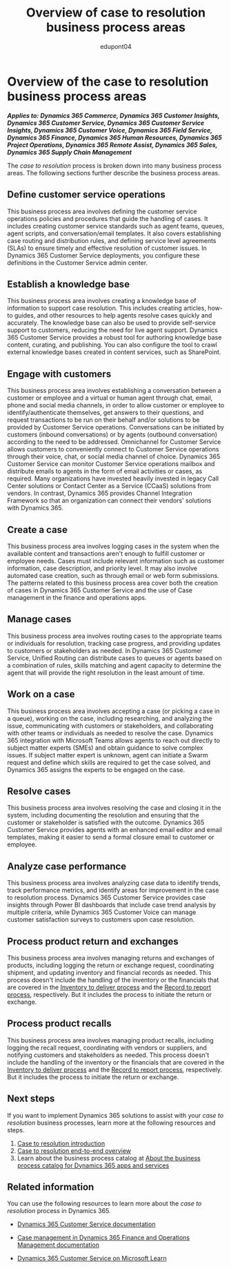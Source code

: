 ﻿---
title: Overview of case to resolution business process areas
description: Get an overview for each of the business process areas in the case to resolution end-to-end business process flow in Dynamics 365 solutions. Learn about their role in case performances.
ms.date: 11/25/2024
ms.topic: conceptual

author: edupont04
ms.author: marcoje

---

# Overview of the case to resolution business process areas

***Applies to: Dynamics 365 Commerce, Dynamics 365 Customer Insights, Dynamics 365 Customer Service, Dynamics 365 Customer Service Insights, Dynamics 365 Customer Voice, Dynamics 365 Field Service, Dynamics 365 Finance, Dynamics 365 Human Resources, Dynamics 365 Project Operations, Dynamics 365 Remote Assist, Dynamics 365 Sales, Dynamics 365 Supply Chain Management***

The *case to resolution* process is broken down into many business process areas. The following sections further describe the business process areas.

## Define customer service operations

This business process area involves defining the customer service operations policies and procedures that guide the handling of cases. It includes creating customer service standards such as agent teams, queues, agent scripts, and conversation/email templates. It also covers establishing case routing and distribution rules, and defining service level agreements (SLAs) to ensure timely and effective resolution of customer issues. In Dynamics 365 Customer Service deployments, you configure these definitions in the Customer Service admin center.

## Establish a knowledge base

This business process area involves creating a knowledge base of information to support case resolution. This includes creating articles, how-to guides, and other resources to help agents resolve cases quickly and accurately. The knowledge base can also be used to provide self-service support to customers, reducing the need for live agent support. Dynamics 365 Customer Service provides a robust tool for authoring knowledge base content, curating, and publishing. You can also configure the tool to crawl external knowledge bases created in content services, such as SharePoint.

## Engage with customers

This business process area involves establishing a conversation between a customer or employee and a virtual or human agent through chat, email, phone and social media channels, in order to allow customer or employee to identify/authenticate themselves, get answers to their questions, and request transactions to be run on their behalf and/or solutions to be provided by Customer Service operations. Conversations can be initiated by customers (inbound conversations) or by agents (outbound conversation) according to the need to be addressed. Omnichannel for Customer Service allows customers to conveniently connect to Customer Service operations through their voice, chat, or social media channel of choice. Dynamics 365 Customer Service can monitor Customer Service operations mailbox and distribute emails to agents in the form of email activities or cases, as required. Many organizations have invested heavily invested in legacy Call Center solutions or Contact Center as a Service (CCaaS) solutions from vendors. In contrast, Dynamics 365 provides Channel Integration Framework so that an organization can connect their vendors' solutions with Dynamics 365.

## Create a case

This business process area involves logging cases in the system when the available content and transactions aren't enough to fulfill customer or employee needs. Cases must include relevant information such as customer information, case description, and priority level. It may also involve automated case creation, such as through email or web form submissions. The patterns related to this business process area cover both the creation of cases in Dynamics 365 Customer Service and the use of Case management in the finance and operations apps.

## Manage cases

This business process area involves routing cases to the appropriate teams or individuals for resolution, tracking case progress, and providing updates to customers or stakeholders as needed. In Dynamics 365 Customer Service, Unified Routing can distribute cases to queues or agents based on a combination of rules, skills matching and agent capacity to determine the agent that will provide the right resolution in the least amount of time.

## Work on a case

This business process area involves accepting a case (or picking a case in a queue), working on the case, including researching, and analyzing the issue, communicating with customers or stakeholders, and collaborating with other teams or individuals as needed to resolve the case. Dynamics 365 integration with Microsoft Teams allows agents to reach out directly to subject matter experts (SMEs) and obtain guidance to solve complex issues. If subject matter expert is unknown, agent can initiate a Swarm request and define which skills are required to get the case solved, and Dynamics 365 assigns the experts to be engaged on the case.

## Resolve cases

This business process area involves resolving the case and closing it in the system, including documenting the resolution and ensuring that the customer or stakeholder is satisfied with the outcome. Dynamics 365 Customer Service provides agents with an enhanced email editor and email templates, making it easier to send a formal closure email to customer or employee.

## Analyze case performance

This business process area involves analyzing case data to identify trends, track performance metrics, and identify areas for improvement in the case to resolution process. Dynamics 365 Customer Service provides case insights through Power BI dashboards that include case trend analysis by multiple criteria, while Dynamics 365 Customer Voice can manage customer satisfaction surveys to customers upon case resolution.

## Process product return and exchanges

This business process area involves managing returns and exchanges of products, including logging the return or exchange request, coordinating shipment, and updating inventory and financial records as needed. This process doesn't include the handling of the inventory or the financials that are covered in the [Inventory to deliver process](inventory-to-deliver-overview.md) and the [Record to report process](record-to-report-overview.md), respectively. But it includes the process to initiate the return or exchange.

## Process product recalls

This business process area involves managing product recalls, including logging the recall request, coordinating with vendors or suppliers, and notifying customers and stakeholders as needed. This process doesn't include the handling of the inventory or the financials that are covered in the [Inventory to deliver process](inventory-to-deliver-overview.md) and the [Record to report process](record-to-report-overview.md), respectively. But it includes the process to initiate the return or exchange.

## Next steps

If you want to implement Dynamics 365 solutions to assist with your *case to resolution* business processes, learn more at the following resources and steps.

1. [Case to resolution introduction](case-to-resolution-introduction.md)
2. [Case to resolution end-to-end overview](case-to-resolution-overview.md)
3. Learn about the business process catalog at [About the business process catalog for Dynamics 365 apps and services](about.md)  

## Related information

You can use the following resources to learn more about the *case to resolution* process in Dynamics 365.

- [Dynamics 365 Customer Service documentation](/dynamics365/customer-service/landing-page)

- [Case management in Dynamics 365 Finance and Operations Management documentation](/dynamics365/fin-ops-core/fin-ops/organization-administration/cases)

- [Dynamics 365 Customer Service on Microsoft Learn](/training/dynamics365/customer-service)

<!--## Tags
*Stakeholders:* Functional consultant, Business analyst, Accounts payable lead, Accounts receivable lead, Finance lead, Sales lead, Purchasing lead, Production lead, Supply chain lead, Customer Service lead, Retail Store Operations lead, Human resources leads, Managers, Employees

*Products:* Dynamics 365 Commerce, Dynamics 365 Customer Insights, Dynamics 365 Customer Service, Dynamics 365 Customer Service Insights, Dynamics 365 Customer Voice, Dynamics 365 Field Service, Dynamics 365 Finance, Dynamics 365 Human Resources, Dynamics 365 Project Operations, Dynamics 365 Remote Assist, Dynamics 365 Sales, Dynamics 365 Supply Chain Management
